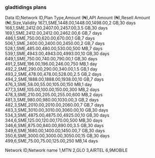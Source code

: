 ### gladtidings plans


Data ID,Network ID,Plan Type,Amount (₦),API Amount (₦),Resell Amount (₦),Size,Validity
167,1,SME,1448.00,1448.00,1498.00,2 GB,30 days
168,1,SME,2412.00,2407.00,2457.00,3.5 GB,30 days
169,1,SME,2412.00,2412.00,2462.00,6 GB,7 days
486,1,SME,750.00,620.00,670.00,1 GB,7 days
506,1,SME,2400.00,2400.00,2450.00,2 GB,7 days
528,1,SME,485.00,480.00,530.00,500 MB,7 days
539,1,SME,4943.00,4943.00,4993.00,10 GB,30 days
649,1,SME,750.00,740.00,790.00,1 GB,30 days
491,2,SME,196.00,196.00,246.00,750 MB,1 day
492,2,SME,290.00,290.00,340.00,1.5 GB,1 day
493,2,SME,478.00,478.00,528.00,2.5 GB,2 days
494,2,SME,1888.00,1888.00,1938.00,10 GB,7 days
476,3,SME,58.00,55.00,105.00,150 MB,1 day
477,3,SME,105.00,100.00,150.00,300 MB,2 days
478,3,SME,210.00,205.00,255.00,600 MB,2 days
481,3,SME,980.00,980.00,1030.00,3 GB,2 days
482,3,SME,2010.00,2010.00,2060.00,7 GB,7 days
483,3,SME,3010.00,3010.00,3060.00,10 GB,30 days
534,3,SME,4875.00,4875.00,4925.00,10 GB,30 days
344,6,SME,125.00,120.00,170.00,500 MB,30 days
346,6,SME,875.00,840.00,890.00,3.5 GB,30 days
349,6,SME,1680.00,1400.00,1450.00,7 GB,30 days
350,6,SME,3000.00,3000.00,3050.00,15 GB,30 days
499,6,SME,75.00,75.00,125.00,250 MB,14 days



Network ID,Network name
1,MTN
2,GLO
3,AIRTEL
6,9MOBILE
